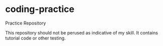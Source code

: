 # coding-practice
Practice Repository

This repository should not be perused as indicative of my skill.  It contains tutorial code or other testing.

